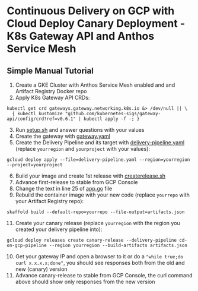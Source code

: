 # Continuous Delivery on GCP with Cloud Deploy Canary Deployment - K8s Gateway API and Anthos Service Mesh

## Simple Manual Tutorial

1. Create a GKE Cluster with Anthos Service Mesh enabled and and Artifact Registry Docker repo
2. Apply K8s Gateway API CRDs:
```
kubectl get crd gateways.gateway.networking.k8s.io &> /dev/null || \
  { kubectl kustomize "github.com/kubernetes-sigs/gateway-api/config/crd?ref=v0.6.1" | kubectl apply -f -; }
```
3. Run [setup.sh](setup.sh) and answer questions with your values
4. Create the gateway with [gateway.yaml](gateway.yaml)
5. Create the Delivery Pipeline and its target with [delivery-pipeline.yaml](delivery-pipeline.yaml) (replace `yourregion` and `yourproject` with your values):
```
gcloud deploy apply --file=delivery-pipeline.yaml --region=yourregion --project=yourproject
```
6. Build your image and create 1st release with [createrelease.sh](createrelease.sh)
7. Advance first-release to stable from GCP Console
8. Change the text in line 25 of [app.go](cdongcp-app/app.go) file
9. Rebuild the container image with your new code (replace `yourrepo` with your Artifact Registry repo):
```
skaffold build --default-repo=yourrepo --file-output=artifacts.json
```
11. Create your canary release (replace `yourregion` with the region you created your delivery pipeline into):
```
gcloud deploy releases create canary-release --delivery-pipeline cd-on-gcp-pipeline --region yourregion --build-artifacts artifacts.json
```
10. Get your gateway IP and open a browser to it or do a `"while true;do curl x.x.x.x;done"`, you should see responses both from the old and new (canary) version
11. Advance canary-release to stable from GCP Console, the curl command above should show only responses from the new version
